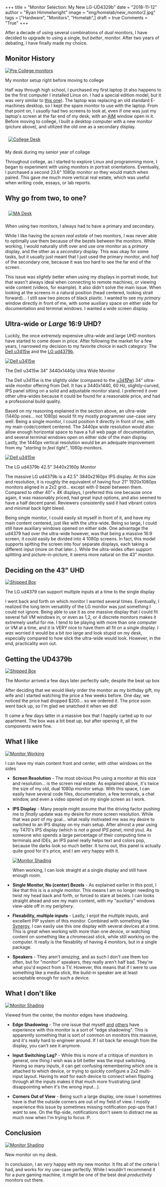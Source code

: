 +++
title  = "Monitor Selection: My New LG-UD4329b"
date   = "2018-11-12"
author = "Ryan Himmelwright"
image  = "img/homelab/new_monitor2.jpg"
tags   = ["Hardware", "Monitors", "Homelab",]
draft  = true
Comments = "True"
+++

After a decade of using several combinations of *dual* monitors, I
have decided to upgrade to using a single, but *better*,
monitor. After two years of debating, I have finally made my choice.

<!--more-->

## Monitor History
<a href="../../img/posts/new-lgud4379b-monitor/pre-college-monitors.jpg"><img alt="Pre College monitors" src="../../img/posts/new-lgud4379b-monitor/pre-college-monitors.jpg" style="max-width: 100%;"/></a>
<div class="caption">My monitor setup right before moving to college</div>

Half way through high school, I purchased my first laptop (it also happens to
be the first computer I installed Linux on. I had a special edition model, but it was
very similar to [this
one](https://www.cnet.com/products/hp-pavilion-dv6000/specs/)). The laptop was
replacing an old standard E-machines desktop, so I kept the spare monitor to
use with the laptop. From that point on, I *usually* had two screens to look
at, even if one was just my laptop's screen at the far end of my desk, with an
[AIM](https://en.wikipedia.org/wiki/AIM_(software)) window open in it. Before
moving to college, I built a desktop computer with a new monitor (picture
above), and utilized the old one as a secondary display.

<a href="../../img/posts/new-lgud4379b-monitor/college-desk.jpg"><img alt="College Desk" src="../../img/posts/new-lgud4379b-monitor/college-desk.jpg" style="max-width: 100%; padding: 10px;"/></a>
<div class="caption">My desk during my senior year of collage</div>

Throughout college, as I started to explore Linux and programming more,
I began to experiment with using monitors in portrait orientations.
Eventually, I purchased a second 23.6" 1080p monitor so they would
match when paired. This gave me much more vertical real estate, which was
useful when writing code, essays, or lab reports.

## Why go from two, to one?
<a href="../../img/homelab/kadabra1.jpg"><img alt="MA Desk" src="../../img/homelab/kadabra1.jpg" style="max-width: 100%; padding: 10px;"/></a>
<div class="caption">When using two monitors, I always had to have a primary and secondary.</div>

While I like having the *screen real estate* of two monitors, I was never able
to optimally use them because of the bezels between the monitors.  While
working, I would naturally shift over and use one monitor as a *primary*
display, and the other as a *secondary* display. This was okay for some tasks,
but it usually just meant that I just used the primary monitor, and *half* of
the secondary one, because it was too hard to see the far end of the screen.

This issue was *slightly* better when using my displays in portrait mode, but
that wasn't always ideal when connecting to remote machines, or viewing wide
content (videos, for example). It also didn't solve the main issue. When
looking at the screens in a natural position (head centered, looking strait
forward)... I still saw two pieces of black plastic. I wanted to see my
*primary* window directly in front of me, with some auxiliary space on either
side for documentation and terminal windows. I wanted a wide screen display.

## Ultra-wide or *Large* 16:9 UHD?

Luckily, the once *extremely* expensive ultra-wide and large UHD monitors have
started to come down in price. After following the market for a few years, I
narrowed my decision to my favorite choice in each category: The [Dell
u3415w](https://www.dell.com/en-us/shop/dell-ultrasharp-34-curved-ultrawide-monitor-u3415w/apd/210-adtr/monitors-monitor-accessories)
and the [LG
ud4379b](https://www.lg.com/us/monitors/lg-43UD79-B-4k-uhd-led-monitor).

<a href="../../img/posts/new-lgud4379b-monitor/dellu3415w.jpg"><img alt="Dell u3415w" src="../../img/posts/new-lgud4379b-monitor/dellu3415w.jpg" style="max-width: 100%;"/></a>
<div class="caption">The Dell u3415w 34" 3440x1440p Ultra Wide Monitor </div>

The Dell u3415w is the slightly older (compared to the
[u34**17**w](https://www.dell.com/ed/business/p/dell-u3417w-monitor/pd)) 34"
ultra-wide monitor offering from Dell. It has a 3440x1440, 60 Hz,
slightly-curved, IPS panel sitting on a solid and adjustable monitor stand. I
preferred it over other ultra-wides because it could be found for a reasonable
price, and had a professional build quality.

Based on my reasoning explained in the section above, an ultra-wide (1440p
ones... not 1080p) would fit my mostly programmer use-case very well. Being a
single monitor, I could position it directly in front of me, with my main
code/content centered. The 3440px wide resolution would also allow enough
horizontal space to have a full web page of documentation, and several terminal
windows open on either side of the main display. Lastly, the 1440px vertical
resolution would be an adequate improvement from my *"starting to feel tight"*,
1080p monitors.

<a href="../../img/posts/new-lgud4379b-monitor/ud4379b.jpg"><img alt="Dell u3415w" src="../../img/posts/new-lgud4379b-monitor/ud4379b.jpg" style="max-width: 100%;"/></a>
<div class="caption">The LG ud4379b 42.5" 3440x2160p Monitor</div>

The massive LG ud4379b is a 42.5" 3840x2160px IPS display. At this size and
resolution, it is roughly the equivalent of having four 21" 1920x1080px
monitors aligned in a 2x2 grid... except with 0 bezel between them. Compared to
other 40"+ 4K displays, I preferred this one because once again, it was
reasonably priced, had great input options, and also seemed to have a half
decent panel. Reviewers consistently said it had vibrant colors and minimal
back light bleed.

Being single monitor, I could easily sit myself in front of it, and have my
main content centered, just like with the ultra-wide. Being so large, I could
still have auxiliary windows opened on either side. One advantage the ud4379
had over the ultra-wide however, was that being a massive 16:9 screen, it could
easily be divided into 4 1080p screens. In fact, this model supports spitting
the screen into four separate displays, each taking a different input (more on
that later..). While the ultra-wides often support splitting and
picture-in-picture, it seems more natural on the 43" monitor.

## Deciding on the 43" UHD

<a href="../../img/posts/new-lgud4379b-monitor/multi-input.jpg"><img
alt="Shipped Box" src="../../img/posts/new-lgud4379b-monitor/multi-input.jpg"
style="max-width: 100%;"/></a> <div class="caption">The LG ud4379 can support
multiple inputs at a time to the single display</div>

I went back and forth on which monitor I wanted several times. Eventually, I
realized the long term versatility of the LG monitor was just something I could
not ignore. Being able to use it as one massive display that I could fit
several full VM windows in, or even as 1,2, or 4 discrete monitors makes it
extremely useful for me. I tend to be playing with more than one computer or VM
at a time, and it is VERY nice to have them all fit on a single display. I
*was* worried it would be a bit *too* large and look stupid on my desk,
especially compared to how slick the ultra-wide would look. However, in the
end, practicality won out.

## Getting the UD4379b

<a href="../../img/posts/new-lgud4379b-monitor/box.jpg"><img alt="Shipped Box"
src="../../img/posts/new-lgud4379b-monitor/box.jpg" style="max-width:
100%;"/></a> <div class="caption">The Monitor arrived a few days later
perfectly safe, despite the beat up box</div>

After deciding that we would likely order the monitor as my birthday gift, my
wife and I started watching the price a few weeks before. One day, we noticed
the price had dropped $200... so we ordered it. The price soon went back up, so
I'm glad we snatched it when we did!

It came a few days latter in a massive box that I happily carted up to our
apartment. The box was a bit beat up, but after opening it, all the components
were fine.

## What I like

<a href="../../img/posts/new-lgud4379b-monitor/monitor-working.png"><img alt="Monitor Working" src="../../img/posts/new-lgud4379b-monitor/monitor-working.png" style="max-width: 100%;"/></a>
<div class="caption">I can have my main content front and center, with other windows on the sides</div>

- **Screen Resolution** - The most obvious Pro using a monitor at this
    size and resolution... is the screen real estate. As explained above,
    it's twice the size of my old, dual 1080p monitor setup. With this
    space, I can easily have several code files, documentation, a few
    terminals, a chat window, and even a video opened on my single
    screen as I work.

- **IPS Display** - Many people might assume that the driving factor
    pushing me to *finally* update was my desire for more screen
    resolution. While that was *part* of my goal... what really
    motivated me was my desire to switched to an IPS display on my main
    setup. After almost a year using my T470's IPS display (which is
    *not a good IPS panel*, mind you). As someone who spends a large
    percentage of their computing time in terminals and IDEs, an IPS
    panel really helps text and colors pop, because the darks look *so*
    much better. It turns out, this panel is actually quite good for
    it's price, and I am very happy with it.

    <a href="../../img/posts/new-lgud4379b-monitor/new-monitor.jpg"><img alt="Monitor Shading" src="../../img/posts/new-lgud4379b-monitor/new-monitor.jpg" style="max-width: 100%;"/></a>
    <div class="caption">When working, I can look straight at a single display and still have enough room.</div>

- **Single Monitor, No (center) Bezels** - As explained earlier in this
    post, I like that this is is a *single* monitor. This means I am no
    longer needing to twist my head back and forth, or forced to stare
    at bezels. I can looks straight ahead and see my main content, with
    my "auxiliary" windows view-able off in my periphery.

- **Flexability, multiple inputs** - Lastly, I enjot the multiple
    inputs, and excellent PIP system of this monitor. Combined with
    something like [Synergy](https://symless.com/synergy), I can easily
    use this one display with several devices at a time. This is great
    when working with more than one device, or watching content on
    something like a chromecast stick, while still working on the
    computer. It really is the flexability of having 4 monitors, but in
    a single package.

- **Speakers** - They aren't *amazing*, and as such I don't use them
    too often, but for "monitor" speakers, they really aren't half
    bad. They're what you'd expect from a TV. However, this means that
    if I were to use something like a media stick, the build-in speaker
    are at least acceptable enough for such a device.



## What I don't like

<a href="../../img/posts/new-lgud4379b-monitor/monitor-shading.png"><img alt="Monitor Shading" src="../../img/posts/new-lgud4379b-monitor/monitor-shading.png" style="max-width: 100%;"/></a>
<div class="caption">Viewed from the center, the monitor edges have shadowing.</div>

- **Edge Shadowing** - The one issue that myself
    [and](https://youtu.be/yA6hL3inqRc?t=250)
    [others](https://youtu.be/3BSaPRHrA_U?t=667) have experience with
    this monitor is a sort of "edge shadowing". This is apparently
    something that is sort of common on monitors this massive, and it's
    really hard to engineer around. If I sit back far enough from the
    display, you can't see it anymore.

- **Input Switching Lag?** - While this is more of a critique of
    *monitors* in general, one thing I wish was a bit better was the input
    switching. Having so many inputs, it can get confusing remembering which one is
    attached to which device, or trying to quickly configure a 2x2 multi-input
    layout. Having to *wait* for each device to connect when flipping through all
    the inputs makes it that much more frustrating (and disappointing when it's the
    wrong input...).

- **Corners Out of View** - Being such a large display, one issue I
    sometimes have is that the outside corners are out of my field of view.
    I mostly experience this issue by sometimes missing notification pop-ups
    that I *want* to see. On the flip-side, notifications don't seem to
    distract me as much now when I'm trying to focus :P.

## Conclusion

<a href="../../img/posts/new-lgud4379b-monitor/new-monitor-desk.jpg"><img alt="Monitor Shading" src="../../img/posts/new-lgud4379b-monitor/new-monitor-desk.jpg" style="max-width: 100%;"/></a>
<div class="caption">New monitor on my desk.</div>

In conclusion, I an *very* happy with my new monitor. It fits all of the
criteria I had, and works for my use-case perfectly. While I wouldn't
recommend it for a pure gaming machine, it might be one of the best deal
*productivity* monitors out there.
